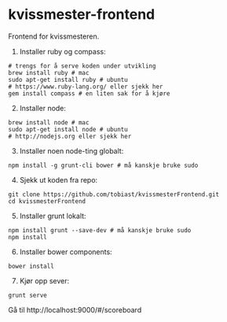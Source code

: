 kvissmester-frontend
====================

Frontend for kvissmesteren.

1. Installer ruby og compass:
```
# trengs for å serve koden under utvikling
brew install ruby # mac
sudo apt-get install ruby # ubuntu
# https://www.ruby-lang.org/ eller sjekk her
gem install compass # en liten sak for å kjøre
```

2. Installer node:
```
brew install node # mac
sudo apt-get install node # ubuntu
# http://nodejs.org eller sjekk her
```

3. Installer noen node-ting globalt:
```
npm install -g grunt-cli bower # må kanskje bruke sudo
```

4. Sjekk ut koden fra repo:
```
git clone https://github.com/tobiast/kvissmesterFrontend.git
cd kvissmesterFrontend
```

5. Installer grunt lokalt:
```
npm install grunt --save-dev # må kanskje bruke sudo
npm install
```

6. Installer bower components:
```
bower install
```

7. Kjør opp sever:
```
grunt serve
```

Gå til http://localhost:9000/#/scoreboard
